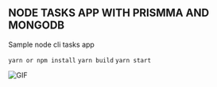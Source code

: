 ## NODE TASKS APP WITH PRISMMA AND MONGODB

Sample node cli tasks app

`yarn or npm install`
`yarn build`
`yarn start`

![GIF](https://user-images.githubusercontent.com/30334174/194616845-ce25b6da-f9ec-4559-844c-061cbffa81e7.gif)
